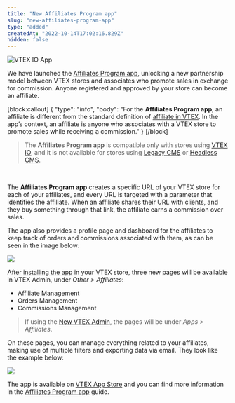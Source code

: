 ```yaml
---
title: "New Affiliates Program app"
slug: "new-affiliates-program-app"
type: "added"
createdAt: "2022-10-14T17:02:16.829Z"
hidden: false
---
```


![VTEX IO App](https://img.shields.io/badge/-VTEX%20IO%20App-orange)

We have launched the [Affiliates Program app](https://developers.vtex.com/vtex-developer-docs/docs/affiliates-program-app), unlocking a new partnership model between VTEX stores and associates who promote sales in exchange for commission. Anyone registered and approved by your store can become an affiliate.

[block:callout]
{
  "type": "info",
  "body": "For the **Affiliates Program app**, an affiliate is different from the standard definition of [affiliate in VTEX](https://help.vtex.com/en/tutorial/o-que-e-afiliado--4bN3e1YarSEammk2yOeMc0). In the app’s context, an affiliate is anyone who associates with a VTEX store to promote sales while receiving a commission."
}
[/block]

> The **Affiliates Program app** is compatible only with stores using [VTEX IO](https://help.vtex.com/en/tracks/cms--2YcpgIljVaLVQYMzxQbc3z/4yB9wSl79cArd68aRBnBZ2), and it is not available for stores using [Legacy CMS](https://help.vtex.com/en/tracks/cms--2YcpgIljVaLVQYMzxQbc3z/1oN446gRGcR2s70RvBCAmj) or [Headless CMS](https://faststore.dev/tutorials/cms/0#vtex-headless-cms).

</br>

The **Affiliates Program app** creates a specific URL of your VTEX store for each of your affiliates, and every URL is targeted with a parameter that identifies the affiliate. When an affiliate shares their URL with clients, and they buy something through that link, the affiliate earns a commission over sales.

The app also provides a profile page and dashboard for the affiliates to keep track of orders and commissions associated with them, as can be seen in the image below:

![](https://cdn.jsdelivr.net/gh/vtexdocs/dev-portal-content@readme-docs/docs/release-notes/4502082-affiliate-profile-page_29.png)

After [installing the app](https://developers.vtex.com/vtex-developer-docs/docs/affiliates-program-app#installation) in your VTEX store, three new pages will be available in VTEX Admin, under *Other > Affiliates*:

- Affiliate Management
- Orders Management
- Commissions Management

> If using the [New VTEX Admin](https://content.vtex.com/join-new-admin-beta-program-en/), the pages will be under *Apps > Affiliates*.

On these pages, you can manage everything related to your affiliates, making use of multiple filters and exporting data via email. They look like the example below:

![](https://cdn.jsdelivr.net/gh/vtexdocs/dev-portal-content@readme-docs/docs/release-notes/be138ce-affiliates_program_app_45.gif)

The app is available on [VTEX App Store](https://apps.vtex.com/vtex-affiliates/p) and you can find more information in the [Affiliates Program app](https://developers.vtex.com/vtex-developer-docs/docs/affiliates-program-app) guide.
